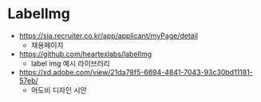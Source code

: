 # LabelImg

* <https://sia.recruiter.co.kr/app/applicant/myPage/detail>
  * 채용페이지
* <https://github.com/heartexlabs/labelImg>
  * label img 예시 라이브러리
* <https://xd.adobe.com/view/21da78f5-6694-4841-7043-93c30bd11181-57eb/>
  * 어도비 디자인 시안

